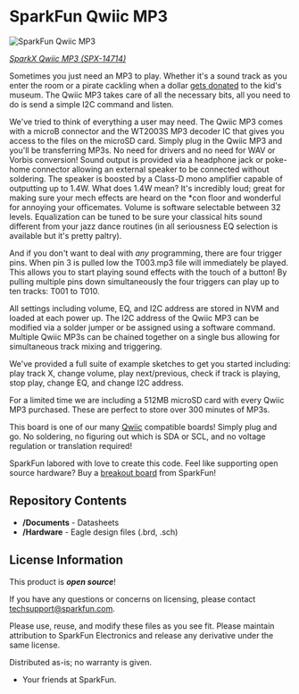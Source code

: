 SparkFun Qwiic MP3
========================================

![SparkFun Qwiic MP3](https://cdn.sparkfun.com//assets/parts/1/2/9/2/9/14714-Qwiic_MP3-01.jpg)

[*SparkX Qwiic MP3 (SPX-14714)*](https://www.sparkfun.com/products/14714)

Sometimes you just need an MP3 to play. Whether it's a sound track as you enter the room or a pirate cackling when a dollar [gets donated](https://github.com/nseidle/Money_Vacuum) to the kid's museum. The Qwiic MP3 takes care of all the necessary bits, all you need to do is send a simple I2C command and listen.

We've tried to think of everything a user may need. The Qwiic MP3 comes with a microB connector and the WT2003S MP3 decoder IC that gives you access to the files on the microSD card. Simply plug in the Qwiic MP3 and you'll be transferring MP3s. No need for drivers and no need for WAV or Vorbis conversion! Sound output is provided via a headphone jack or poke-home connector allowing an external speaker to be connected without soldering. The speaker is boosted by a Class-D mono amplifier capable of outputting up to 1.4W. What does 1.4W mean? It's incredibly loud; great for making sure your mech effects are heard on the *con floor and wonderful for annoying your officemates. Volume is software selectable between 32 levels. Equalization can be tuned to be sure your classical hits sound different from your jazz dance routines (in all seriousness EQ selection is available but it's pretty paltry).

And if you don't want to deal with *any* programming, there are four trigger pins. When pin 3 is pulled low the T003.mp3 file will immediately be played. This allows you to start playing sound effects with the touch of a button! By pulling multiple pins down simultaneously the four triggers can play up to ten tracks: T001 to T010.

All settings including volume, EQ, and I2C address are stored in NVM and loaded at each power up. The I2C address of the Qwiic MP3 can be modified via a solder jumper or be assigned using a software command. Multiple Qwiic MP3s can be chained together on a single bus allowing for simultaneous track mixing and triggering.

We've provided a full suite of example sketches to get you started including: play track X, change volume, play next/previous, check if track is playing, stop play, change EQ, and change I2C address.

For a limited time we are including a 512MB microSD card with every Qwiic MP3 purchased. These are perfect to store over 300 minutes of MP3s.

This board is one of our many [Qwiic](https://www.sparkfun.com/qwiic) compatible boards! Simply plug and go. No soldering, no figuring out which is SDA or SCL, and no voltage regulation or translation required!


SparkFun labored with love to create this code. Feel like supporting open source hardware? 
Buy a [breakout board](https://www.sparkfun.com/products/14714) from SparkFun!

Repository Contents
-------------------

* **/Documents** - Datasheets
* **/Hardware** - Eagle design files (.brd, .sch)

License Information
-------------------

This product is _**open source**_! 

If you have any questions or concerns on licensing, please contact techsupport@sparkfun.com.

Please use, reuse, and modify these files as you see fit. Please maintain attribution to SparkFun Electronics and release any derivative under the same license.

Distributed as-is; no warranty is given.

- Your friends at SparkFun.